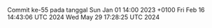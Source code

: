 Commit ke-55 pada tanggal Sun Jan 01 14:00 2023 +0100
Fri Feb 16 14:43:06 UTC 2024
Wed May 29 17:28:25 UTC 2024
